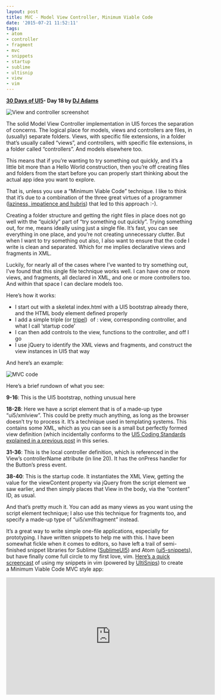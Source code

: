 ```yaml
---
layout: post
title: MVC - Model View Controller, Minimum Viable Code
date: '2015-07-21 11:52:11'
tags:
- atom
- controller
- fragment
- mvc
- snippets
- startup
- sublime
- ultisnip
- view
- vim
---
```


**[30 Days of UI5](http://pipetree.com/qmacro/blog/2015/07/04/30-days-of-ui5/)- Day 18 by [DJ Adams](http://pipetree.com/qmacro/)**

![View and controller screenshot](/qmacro/blog/content/images/2018/02/Screen-Shot-2015-07-19-at-18.58.14-1.png)

The solid Model View Controller implementation in UI5 forces the separation of concerns. The logical place for models, views and controllers are files, in (usually) separate folders. Views, with specific file extensions, in a folder that’s usually called “views”, and controllers, with specific file extensions, in a folder called “controllers”. And models elsewhere too.

This means that if you’re wanting to try something out quickly, and it’s a little bit more than a Hello World construction, then you’re off creating files and folders from the start before you can properly start thinking about the actual app idea you want to explore.

That is, unless you use a “Minimum Viable Code” technique. I like to think that it’s due to a combination of the three great virtues of a programmer ([laziness, impatience and hubris](http://c2.com/cgi/wiki?LazinessImpatienceHubris)) that led to this approach :-).

Creating a folder structure and getting the right files in place does not go well with the “quickly” part of “try something out quickly”. Trying something out, for me, means ideally using just a single file. It’s fast, you can see everything in one place, and you’re not creating unnecessary clutter. But when I want to try something out also, I also want to ensure that the code I write is clean and separated. Which for me implies declarative views and fragments in XML.

Luckily, for nearly all of the cases where I’ve wanted to try something out, I’ve found that this single file technique works well. I can have one or more views, and fragments, all declared in XML, and one or more controllers too. And within that space I can declare models too.

Here’s how it works:

- I start out with a skeletal index.html with a UI5 bootstrap already there, and the HTML body element defined properly
- I add a simple triple (or [tripel](http://www.beeradvocate.com/beer/style/58/))  of : view, corresponding controller, and what I call ‘startup code’
- I can then add controls to the view, functions to the controller, and off I go
- I use jQuery to identify the XML views and fragments, and construct the view instances in UI5 that way

And here’s an example:

![MVC code](/qmacro/blog/content/images/2018/02/Screen-Shot-2015-07-19-at-18.09.27-725x1024.png)

Here’s a brief rundown of what you see:

**9-16**: This is the UI5 bootstrap, nothing unusual here

**18-28**: Here we have a script element that is of a made-up type “ui5/xmlview”. This could be pretty much anything, as long as the browser doesn’t try to process it. It’s a technique used in templating systems. This contains some XML, which as you can see is a small but perfectly formed view definition (which incidentally conforms to the [UI5 Coding Standards explained in a previous post](http://pipetree.com/qmacro/blog/2015/07/ui5-and-coding-standards/) in this series.

**31-36**: This is the local controller definition, which is referenced in the View’s controllerName attribute (in line 20). It has the onPress handler for the Button’s press event.

**38-40**: This is the startup code. It instantiates the XML View, getting the value for the viewContent property via jQuery from the script element we saw earlier, and then simply places that View in the body, via the “content” ID, as usual.

And that’s pretty much it. You can add as many views as you want using the script element technique; I also use this technique for fragments too, and specify a made-up type of “ui5/xmlfragment” instead.

It’s a great way to write simple one-file applications, especially for prototyping. I have written snippets to help me with this. I have been somewhat fickle when it comes to editors, so have left a trail of semi-finished snippet libraries for Sublime ([SublimeUI5](https://github.com/qmacro/SublimeUI5)) and Atom ([ui5-snippets](https://github.com/qmacro/ui5-snippets)), but have finally come full circle to my first love, vim. [Here’s a quick screencast](https://www.youtube.com/watch?v=nN1PYHa-YXQ) of using my snippets in vim (powered by [UltiSnips](https://github.com/SirVer/ultisnips)) to create a Minimum Viable Code MVC style app:

<iframe allowfullscreen="allowfullscreen" frameborder="0" height="315" src="https://www.youtube.com/embed/nN1PYHa-YXQ" width="560"></iframe>


